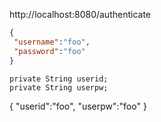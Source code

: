 
http://localhost:8080/authenticate


```json 
{
 "username":"foo",
 "password":"foo"
}
```

    private String userid;
    private String userpw;


{
 "userid":"foo",
 "userpw":"foo"
}    